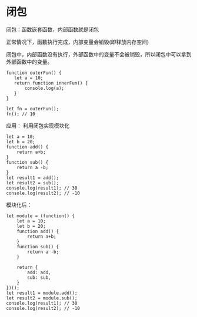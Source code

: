 # 闭包

闭包：函数嵌套函数，内部函数就是闭包

正常情况下，函数执行完成，内部变量会销毁(即释放内存空间)

闭包中，内部函数没有执行，外部函数中的变量不会被销毁，所以闭包中可以拿到外部函数中的变量。
```
function outerFun() {
   let a = 10;
   return function innerFun() {
       console.log(a);
   }
}

let fn = outerFun();
fn(); // 10
```

应用： 利用闭包实现模块化
```
let a = 10;
let b = 20;
function add() {
	return a+b;
}
function sub() {
	return a -b;
}
let result1 = add();
let result2 = sub();
console.log(result1); // 30
console.log(result2); // -10
```
模块化后：
```
let module = (function() {
	let a = 10;
	let b = 20;
	function add() {
		return a+b;
	}
	function sub() {
		return a -b;
	}

	return {
		add: add,
		sub: sub,
	}
})();
let result1 = module.add();
let result2 = module.sub();
console.log(result1); // 30
console.log(result2); // -10
```
